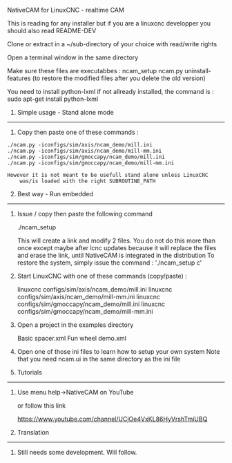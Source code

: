 NativeCAM for LinuxCNC - realtime CAM

This is reading for any installer but if you are a 
	linuxcnc developper you should also read README-DEV


Clone or extract in a ~/sub-directory of your choice with read/write rights

Open a terminal window in the same directory

Make sure these files are executabbes :
	ncam_setup
	ncam.py
	uninstall-features (to restore the modified files after you delete the old version)
		
You need to install python-lxml if not allready installed, the command is :
	sudo apt-get install python-lxml


1.	Simple usage - Stand alone mode
--------------------------------------------------------------------------------
1.	 Copy then paste one of these commands :
	
	./ncam.py -iconfigs/sim/axis/ncam_demo/mill.ini
	./ncam.py -iconfigs/sim/axis/ncam_demo/mill-mm.ini
	./ncam.py -iconfigs/sim/gmoccapy/ncam_demo/mill.ini
	./ncam.py -iconfigs/sim/gmoccapy/ncam_demo/mill-mm.ini

	However it is not meant to be usefull stand alone unless LinuxCNC
		was/is loaded with the right SUBROUTINE_PATH


2.	Best way - Run embedded
--------------------------------------------------------------------------------
1.	Issue / copy then paste the following command
	
	./ncam_setup
	
	This will create a link and modify 2 files.
	You do not do this more than once except maybe after lcnc updates
	because it will replace the files and erase the link,
	until NativeCAM is integrated in the distribution
	To restore the system, simply issue the command : './ncam_setup c'

2.	Start LinuxCNC with one of these commands (copy/paste) :

	linuxcnc configs/sim/axis/ncam_demo/mill.ini
	linuxcnc configs/sim/axis/ncam_demo/mill-mm.ini
	linuxcnc configs/sim/gmoccapy/ncam_demo/mill.ini
	linuxcnc configs/sim/gmoccapy/ncam_demo/mill-mm.ini

3.	Open a project in the examples directory
	
	Basic spacer.xml
	Fun wheel demo.xml

4.	Open one of those ini files to learn how to setup your own system
	Note that you need ncam.ui in the same directory as the ini file
	
	
3.	Tutorials
--------------------------------------------------------------------------------
1.	Use menu help->NativeCAM on YouTube
	
	or follow this link
		
	https://www.youtube.com/channel/UCjOe4VxKL86HyVrshTmiUBQ


4.	Translation
--------------------------------------------------------------------------------
1.	Still needs some development. Will follow.
